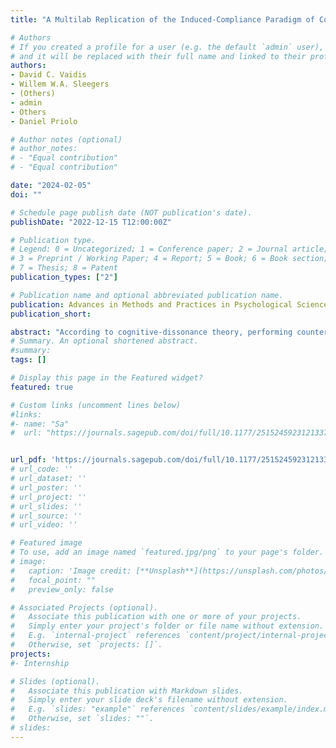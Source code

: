 ```yaml
---
title: "A Multilab Replication of the Induced-Compliance Paradigm of Cognitive Dissonance"

# Authors
# If you created a profile for a user (e.g. the default `admin` user), write the username (folder name) here 
# and it will be replaced with their full name and linked to their profile.
authors:
- David C. Vaidis
- Willem W.A. Sleegers
- (Others)
- admin
- Others
- Daniel Priolo

# Author notes (optional)
# author_notes:
# - "Equal contribution"
# - "Equal contribution"

date: "2024-02-05"
doi: ""

# Schedule page publish date (NOT publication's date).
publishDate: "2022-12-15 T12:00:00Z"

# Publication type.
# Legend: 0 = Uncategorized; 1 = Conference paper; 2 = Journal article;
# 3 = Preprint / Working Paper; 4 = Report; 5 = Book; 6 = Book section;
# 7 = Thesis; 8 = Patent
publication_types: ["2"]

# Publication name and optional abbreviated publication name.
publication: Advances in Methods and Practices in Psychological Science
publication_short: 

abstract: "According to cognitive-dissonance theory, performing counterattitudinal behavior produces a state of dissonance that people are motivated to resolve, usually by changing their attitude to be in line with their behavior. One of the most popular experimental paradigms used to produce such attitude change is the induced-compliance paradigm. Despite its popularity, the replication crisis in social psychology and other fields, as well as methodological limitations associated with the paradigm, raise concerns about the robustness of classic studies in this literature. We therefore conducted a multilab constructive replication of the induced-compliance paradigm based on Croyle and Cooper (Experiment 1). In a total of 39 labs from 19 countries and 14 languages, participants (N = 4,898) were assigned to one of three conditions: writing a counterattitudinal essay under high choice, writing a counterattitudinal essay under low choice, or writing a neutral essay under high choice. The primary analyses failed to support the core hypothesis: No significant difference in attitude was observed after writing a counterattitudinal essay under high choice compared with low choice. However, we did observe a significant difference in attitude after writing a counterattitudinal essay compared with writing a neutral essay. Secondary analyses revealed the pattern of results to be robust to data exclusions, lab variability, and attitude assessment. Additional exploratory analyses were conducted to test predictions from cognitive-dissonance theory. Overall, the results call into question whether the induced-compliance paradigm provides robust evidence for cognitive dissonance."
# Summary. An optional shortened abstract.
#summary: 
tags: []

# Display this page in the Featured widget?
featured: true

# Custom links (uncomment lines below)
#links:
#- name: "Sa"
#  url: "https://journals.sagepub.com/doi/full/10.1177/25152459231213375"


url_pdf: 'https://journals.sagepub.com/doi/full/10.1177/25152459231213375'
# url_code: ''
# url_dataset: ''
# url_poster: ''
# url_project: ''
# url_slides: ''
# url_source: ''
# url_video: ''

# Featured image
# To use, add an image named `featured.jpg/png` to your page's folder. 
# image:
#   caption: 'Image credit: [**Unsplash**](https://unsplash.com/photos/pLCdAaMFLTE)'
#   focal_point: ""
#   preview_only: false

# Associated Projects (optional).
#   Associate this publication with one or more of your projects.
#   Simply enter your project's folder or file name without extension.
#   E.g. `internal-project` references `content/project/internal-project/index.md`.
#   Otherwise, set `projects: []`.
projects:
#- Internship

# Slides (optional).
#   Associate this publication with Markdown slides.
#   Simply enter your slide deck's filename without extension.
#   E.g. `slides: "example"` references `content/slides/example/index.md`.
#   Otherwise, set `slides: ""`.
# slides: 
---
```


<!-- {{% callout note %}}
Click the *Cite* button above to demo the feature to enable visitors to import publication metadata into their reference management software.
{{% /callout %}} -->

<!-- {{% callout note %}}
Create your slides in Markdown - click the *Slides* button to check out the example.
{{% /callout %}}

Supplementary notes can be added here, including [code, math, and images](https://wowchemy.com/docs/writing-markdown-latex/). -->
